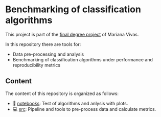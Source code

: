 # Benchmarking of classification algorithms

This project is part of the [final degree project](https://github.com/marianaiv/tesis_grado_UCV) of Mariana Vivas.

In this repository there are tools for: 
- Data pre-processing and analysis
- Benchmarking of classification algorithms under performance and reproducibility metrics

## Content
The content of this repository is organized as follows:
* :book: [notebooks](notebooks): Test of algorithms and anlysis with plots.
* :computer: [src](src): Pipeline and tools to pre-process data and calculate metrics.
